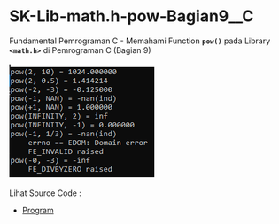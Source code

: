 # SK-Lib-math.h-pow-Bagian9__C
Fundamental Pemrograman C - Memahami Function <code><b>pow()</b></code> pada Library <code><b>&lt;math.h></b></code> di Pemrograman C (Bagian 9)<br><br>
<img src="https://github.com/RizkyKhapidsyah/SK-Lib-math.h-pow-Bagian9__C/blob/master/SK-Lib-math.h-pow-Bagian9__C/result/001.PNG"><br><br>
Lihat Source Code : <br>
- <a href="https://github.com/RizkyKhapidsyah/SK-Lib-math.h-pow-Bagian9__C/blob/master/SK-Lib-math.h-pow-Bagian9__C/Source.c">Program</a>
